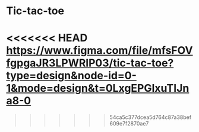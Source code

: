 # Tic-tac-toe
<<<<<<< HEAD
https://www.figma.com/file/mfsFOVfgpgaJR3LPWRlP03/tic-tac-toe?type=design&node-id=0-1&mode=design&t=0LxgEPGIxuTIJna8-0
=======
>>>>>>> 54ca5c377dcea5d764c87a38bef609e7f2870ae7
